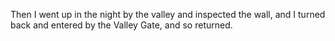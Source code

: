 Then I went up in the night by the valley and inspected the wall, and I turned back and entered by the Valley Gate, and so returned.
